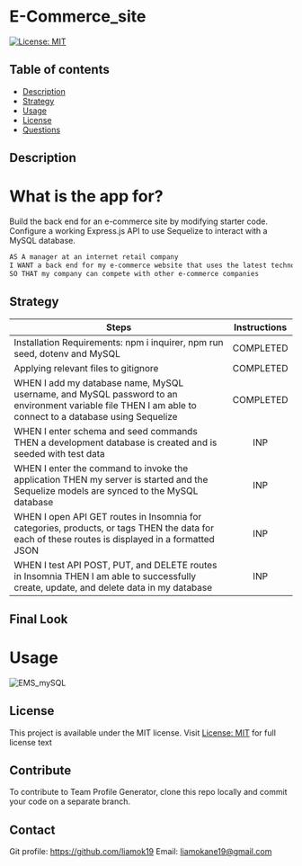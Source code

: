 # E-Commerce_site

[![License: MIT](https://img.shields.io/apm/l/vim-mode?color=orange&style=for-the-badge.svg)](https://opensource.org/licenses/MIT)

## Table of contents
- [Description](#description)
- [Strategy](#strategy)
- [Usage](#usage)
- [License](#license)
- [Questions](#questions)

## Description
# What is the app for?
 Build the back end for an e-commerce site by modifying starter code. Configure a working Express.js API to use Sequelize to interact with a MySQL database.

```md
AS A manager at an internet retail company
I WANT a back end for my e-commerce website that uses the latest technologies
SO THAT my company can compete with other e-commerce companies
```

## Strategy 
| Steps | Instructions | 
| ------------- |:-------------:| 
| Installation Requirements: npm i inquirer, npm run seed, dotenv and MySQL | COMPLETED |
| Applying relevant files to gitignore | COMPLETED |
| WHEN I add my database name, MySQL username, and MySQL password to an environment variable file THEN I am able to connect to a database using Sequelize | COMPLETED | 
| WHEN I enter schema and seed commands THEN a development database is created and is seeded with test data | INP | 
| WHEN I enter the command to invoke the application THEN my server is started and the Sequelize models are synced to the MySQL database | INP | 
| WHEN I open API GET routes in Insomnia for categories, products, or tags THEN the data for each of these routes is displayed in a formatted JSON | INP | 
| WHEN I test API POST, PUT, and DELETE routes in Insomnia THEN I am able to successfully create, update, and delete data in my database  | INP | 

## Final Look
# Usage
<img src='./public/assets/images/noteTaker.gif' alt="EMS_mySQL" >

## License
This project is available under the MIT license. Visit [License: MIT](https://opensource.org/licenses/MIT) for full license text

## Contribute
To contribute to Team Profile Generator, clone this repo locally and commit your code on a separate branch.


## Contact
Git profile: https://github.com/liamok19
Email: liamokane19@gmail.com